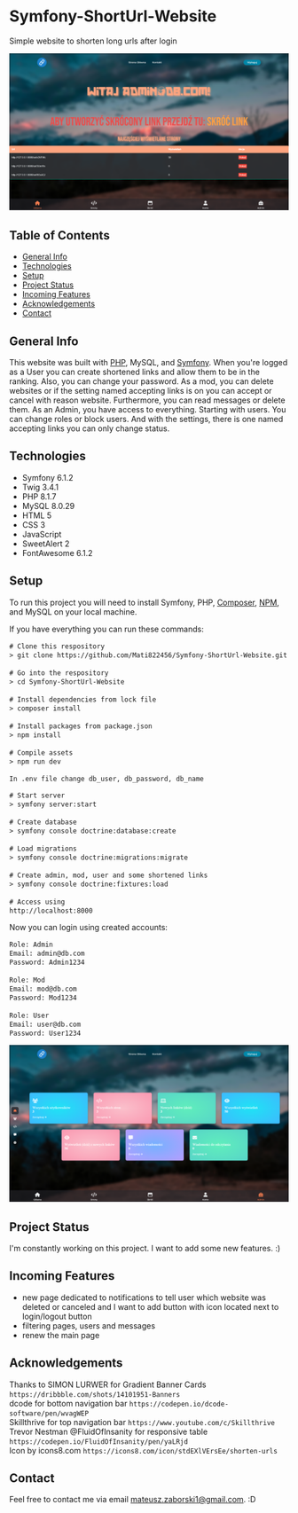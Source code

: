 # Symfony-ShortUrl-Website
Simple website to shorten long urls after login

![main](images/main.png)

## Table of Contents
* [General Info](#general-info)
* [Technologies](#technologies)
* [Setup](#setup)
* [Project Status](#project-status)
* [Incoming Features](#incoming-features)
* [Acknowledgements](#acknowledgements)
* [Contact](#contact)

## General Info
This website was built with [PHP](https://www.php.net/), MySQL, and [Symfony](https://symfony.com/doc/current/setup.html). When you're logged as a User you can create shortened links and allow them to be in the ranking. Also, you can change your password. As a mod, you can delete websites or if the setting named accepting links is on you can accept or cancel with reason website. Furthermore, you can read messages or delete them. As an Admin, you have access to everything. Starting with users. You can change roles or block users. And with the settings, there is one named accepting links you can only change status.

## Technologies
* Symfony 6.1.2
* Twig 3.4.1
* PHP 8.1.7
* MySQL 8.0.29
* HTML 5
* CSS 3
* JavaScript
* SweetAlert 2
* FontAwesome 6.1.2

## Setup
To run this project you will need to install Symfony, PHP, [Composer](https://getcomposer.org/download/), [NPM](https://www.npmjs.com/package/npm), and MySQL on your local machine.

If you have everything you can run these commands:

```
# Clone this respository
> git clone https://github.com/Mati822456/Symfony-ShortUrl-Website.git

# Go into the respository
> cd Symfony-ShortUrl-Website

# Install dependencies from lock file
> composer install

# Install packages from package.json
> npm install

# Compile assets 
> npm run dev

```

`In .env file change db_user, db_password, db_name`

```
# Start server 
> symfony server:start

# Create database
> symfony console doctrine:database:create

# Load migrations
> symfony console doctrine:migrations:migrate

# Create admin, mod, user and some shortened links
> symfony console doctrine:fixtures:load

# Access using
http://localhost:8000

```

Now you can login using created accounts:
```
Role: Admin
Email: admin@db.com
Password: Admin1234

Role: Mod
Email: mod@db.com
Password: Mod1234

Role: User
Email: user@db.com
Password: User1234
```

![admin](images/admin.png)

## Project Status
I'm constantly working on this project. I want to add some new features. :) 

## Incoming Features
* new page dedicated to notifications to tell user which website was deleted or canceled and I want to add button with icon located next to login/logout button
* filtering pages, users and messages
* renew the main page

## Acknowledgements
Thanks to SIMON LURWER for Gradient Banner Cards
`https://dribbble.com/shots/14101951-Banners`\
dcode for bottom navigation bar
`https://codepen.io/dcode-software/pen/wvagWEP`\
Skillthrive for top navigation bar
`https://www.youtube.com/c/Skillthrive`\
Trevor Nestman @FluidOfInsanity for responsive table
`https://codepen.io/FluidOfInsanity/pen/yaLRjd`\
Icon by icons8.com 
`https://icons8.com/icon/stdEXlVErsEe/shorten-urls `

## Contact
Feel free to contact me via email mateusz.zaborski1@gmail.com. :D

